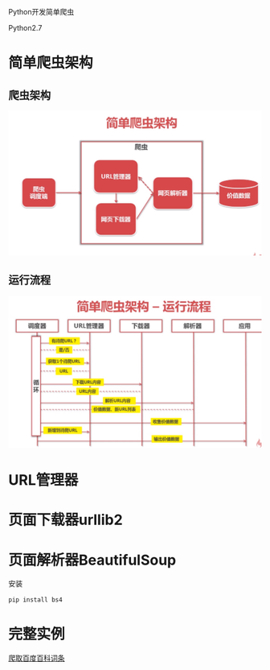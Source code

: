 Python开发简单爬虫

Python2.7

# 简单爬虫架构

## 爬虫架构





![](images/simple_crawler00.png)

## 运行流程

![](images/simple_crawler01.png)

# URL管理器

# 页面下载器urllib2

# 页面解析器BeautifulSoup

安装

```shell
pip install bs4
```

# 完整实例  

[爬取百度百科词条](https://gitee.com/yysue/tutorial/tree/master/python/samples/simple_spider)

